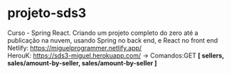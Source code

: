 # projeto-sds3
Curso - Spring React. Criando um projeto completo do zero até a publicação na nuvem, usando Spring no back end, e React no front end
Netlify: https://miguelprogrammer.netlify.app/<br>
HerouK: https://sds3-miguel.herokuapp.com/ -> Comandos:GET  <b>[
sellers, sales/amount-by-seller, sales/amount-by-seller
]</b>
